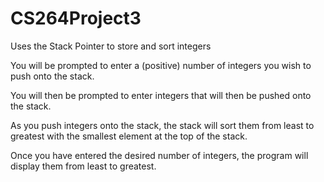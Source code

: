 # CS264Project3
Uses the Stack Pointer to store and sort integers

You will be prompted to enter a (positive) number of integers you wish to push onto the stack.

You will then be prompted to enter integers that will then be pushed onto the stack.

As you push integers onto the stack, the stack will sort them from least to greatest with the smallest element at the top of the stack.

Once you have entered the desired number of integers, the program will display them from least to greatest.

